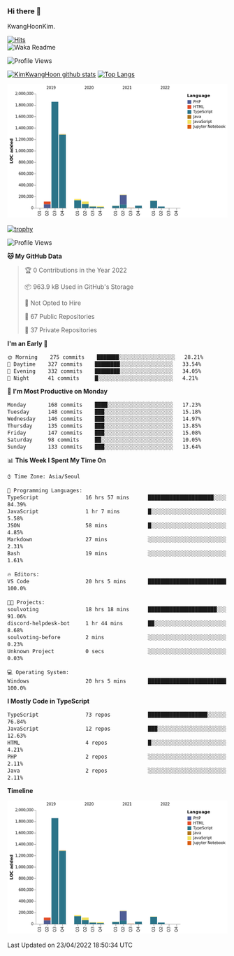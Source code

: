 ### Hi there 👋

KwangHoonKim.

[![Hits](https://hits.seeyoufarm.com/api/count/incr/badge.svg?url=https%3A%2F%2Fgithub.com%2Frhkdgns95)](https://hits.seeyoufarm.com)  
![Waka Readme](https://github.com/rhkdgns95/rhkdgns95/workflows/Waka%20Readme/badge.svg)

![Profile Views](http://img.shields.io/badge/Profile%20Views-0-blue)

[![KimKwangHoon github stats](https://github-readme-stats.vercel.app/api?username=rhkdgns95&show_icons=true)](https://github.com/rhkdgns95/github-readme-stats)   [![Top Langs](https://github-readme-stats.vercel.app/api/top-langs/?username=rhkdgns95&layout=compact)](https://github.com/rhkdgns95/github-readme-stats)   


![Chart not found](https://raw.githubusercontent.com/rhkdgns95/rhkdgns95/master/charts/bar_graph.png) 

[![trophy](https://github-profile-trophy.vercel.app/?username=rhkdgns95)](https://github.com/rhkdgns95/github-profile-trophy)

<!--START_SECTION:waka-->
![Profile Views](http://img.shields.io/badge/Profile%20Views-3-blue)

**🐱 My GitHub Data** 

> 🏆 0 Contributions in the Year 2022
 > 
> 📦 963.9 kB Used in GitHub's Storage 
 > 
> 🚫 Not Opted to Hire
 > 
> 📜 67 Public Repositories 
 > 
> 🔑 37 Private Repositories  
 > 
**I'm an Early 🐤** 

```text
🌞 Morning    275 commits    ███████░░░░░░░░░░░░░░░░░░   28.21% 
🌆 Daytime    327 commits    ████████░░░░░░░░░░░░░░░░░   33.54% 
🌃 Evening    332 commits    ████████░░░░░░░░░░░░░░░░░   34.05% 
🌙 Night      41 commits     █░░░░░░░░░░░░░░░░░░░░░░░░   4.21%

```
📅 **I'm Most Productive on Monday** 

```text
Monday       168 commits    ████░░░░░░░░░░░░░░░░░░░░░   17.23% 
Tuesday      148 commits    ███░░░░░░░░░░░░░░░░░░░░░░   15.18% 
Wednesday    146 commits    ███░░░░░░░░░░░░░░░░░░░░░░   14.97% 
Thursday     135 commits    ███░░░░░░░░░░░░░░░░░░░░░░   13.85% 
Friday       147 commits    ███░░░░░░░░░░░░░░░░░░░░░░   15.08% 
Saturday     98 commits     ██░░░░░░░░░░░░░░░░░░░░░░░   10.05% 
Sunday       133 commits    ███░░░░░░░░░░░░░░░░░░░░░░   13.64%

```


📊 **This Week I Spent My Time On** 

```text
⌚︎ Time Zone: Asia/Seoul

💬 Programming Languages: 
TypeScript               16 hrs 57 mins      █████████████████████░░░░   84.39% 
JavaScript               1 hr 7 mins         █░░░░░░░░░░░░░░░░░░░░░░░░   5.58% 
JSON                     58 mins             █░░░░░░░░░░░░░░░░░░░░░░░░   4.85% 
Markdown                 27 mins             ░░░░░░░░░░░░░░░░░░░░░░░░░   2.31% 
Bash                     19 mins             ░░░░░░░░░░░░░░░░░░░░░░░░░   1.61%

🔥 Editors: 
VS Code                  20 hrs 5 mins       █████████████████████████   100.0%

🐱‍💻 Projects: 
soulvoting               18 hrs 18 mins      ██████████████████████░░░   91.06% 
discord-helpdesk-bot     1 hr 44 mins        ██░░░░░░░░░░░░░░░░░░░░░░░   8.68% 
soulvoting-before        2 mins              ░░░░░░░░░░░░░░░░░░░░░░░░░   0.23% 
Unknown Project          0 secs              ░░░░░░░░░░░░░░░░░░░░░░░░░   0.03%

💻 Operating System: 
Windows                  20 hrs 5 mins       █████████████████████████   100.0%

```

**I Mostly Code in TypeScript** 

```text
TypeScript               73 repos            ███████████████████░░░░░░   76.84% 
JavaScript               12 repos            ███░░░░░░░░░░░░░░░░░░░░░░   12.63% 
HTML                     4 repos             █░░░░░░░░░░░░░░░░░░░░░░░░   4.21% 
PHP                      2 repos             ░░░░░░░░░░░░░░░░░░░░░░░░░   2.11% 
Java                     2 repos             ░░░░░░░░░░░░░░░░░░░░░░░░░   2.11%

```


**Timeline**

![Chart not found](https://raw.githubusercontent.com/rhkdgns95/rhkdgns95/master/charts/bar_graph.png) 


 Last Updated on 23/04/2022 18:50:34 UTC
<!--END_SECTION:waka-->
